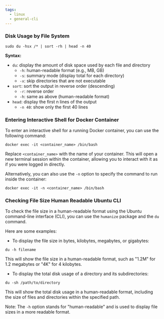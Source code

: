 ```yaml
---
tags:
  - linux
  - general-cli
---
```

### Disk Usage by File System

```
sudo du -hsx /* | sort -rh | head -n 40
```

**Syntax:**
* `du`: display the amount of disk space used by each file and directory
	+ `-h`: human-readable format (e.g., MB, GB)
	+ `-s`: summary mode (display total for each directory)
	+ `-x`: skip directories that are not executable
* `sort`: sort the output in reverse order (descending)
	+ `-r`: reverse order
	+ `-h`: same as above (human-readable format)
* `head`: display the first n lines of the output
	+ `-n 40`: show only the first 40 lines

### Entering Interactive Shell for Docker Container

To enter an interactive shell for a running Docker container, you can use the following command:

```
docker exec -it <container_name> /bin/bash
```

Replace `<container_name>` with the name of your container. This will open a new terminal session within the container, allowing you to interact with it as if you were logged in directly.

Alternatively, you can also use the `-n` option to specify the command to run inside the container:

```
docker exec -it -n <container_name> /bin/bash
```

### Checking File Size Human Readable Ubuntu CLI

To check the file size in a human-readable format using the Ubuntu command-line interface (CLI), you can use the `humanize` package and the `du` command.

Here are some examples:

* To display the file size in bytes, kilobytes, megabytes, or gigabytes:
```
du -h filename
```
This will show the file size in a human-readable format, such as "1.2M" for 1.2 megabytes or "4K" for 4 kilobytes.

* To display the total disk usage of a directory and its subdirectories:
```
du -sh /path/to/directory
```
This will show the total disk usage in a human-readable format, including the size of files and directories within the specified path.

Note: The `-h` option stands for "human-readable" and is used to display file sizes in a more readable format.
